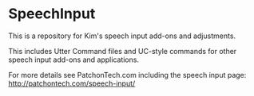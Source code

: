 # SpeechInput
This is a repository for Kim's speech input add-ons and adjustments.

This includes Utter Command files and UC-style commands for other speech input add-ons and applications.

For more details see PatchonTech.com  including the speech input page: http://patchontech.com/speech-input/ 

